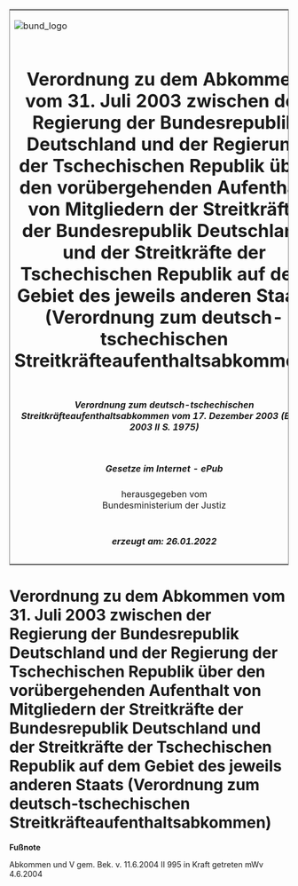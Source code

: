 <span id="DECKBLATT.html"></span>

<table border="0" frame="border" width="100%">

<tr valign="top">

<td align="left">

![bund\_logo](BfJ_2021_Web_de_de.gif)

</td>

<td align="right">

 

</td>

</tr>

<tr align="center" valign="middle">

<td colspan="2">

# Verordnung zu dem Abkommen vom 31. Juli 2003 zwischen der Regierung der Bundesrepublik Deutschland und der Regierung der Tschechischen Republik über den vorübergehenden Aufenthalt von Mitgliedern der Streitkräfte der Bundesrepublik Deutschland und der Streitkräfte der Tschechischen Republik auf dem Gebiet des jeweils anderen Staats (Verordnung zum deutsch-tschechischen Streitkräfteaufenthaltsabkommen)

</td>

</tr>

<tr align="center" valign="middle">

<td colspan="2">

##### Verordnung zum deutsch-tschechischen Streitkräfteaufenthaltsabkommen vom 17. Dezember 2003 (BGBl. 2003 II S. 1975)

</td>

</tr>

<tr align="center" valign="middle">

<td colspan="2">

  
  

##### Gesetze im Internet - ePub  
  
herausgegeben vom  
Bundesministerium der Justiz

</td>

</tr>

<tr align="center" valign="bottom">

<td colspan="2">

  
  

##### erzeugt am: 26.01.2022

</td>

</tr>

</table>

<span id="BJNR197520003.html"></span>

# Verordnung zu dem Abkommen vom 31. Juli 2003 zwischen der Regierung der Bundesrepublik Deutschland und der Regierung der Tschechischen Republik über den vorübergehenden Aufenthalt von Mitgliedern der Streitkräfte der Bundesrepublik Deutschland und der Streitkräfte der Tschechischen Republik auf dem Gebiet des jeweils anderen Staats (Verordnung zum deutsch-tschechischen Streitkräfteaufenthaltsabkommen)

<div>

  
**Fußnote**

<div class="jnhtml">

<div>

<div class="jurAbsatz">

Abkommen und V gem. Bek. v. 11.6.2004 II 995 in Kraft getreten mWv
4.6.2004

</div>

</div>

</div>

</div>
